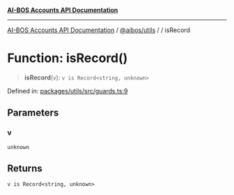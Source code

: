 [**AI-BOS Accounts API Documentation**](../../../README.md)

***

[AI-BOS Accounts API Documentation](../../../README.md) / [@aibos/utils](../README.md) / [](../README.md) / isRecord

# Function: isRecord()

> **isRecord**(`v`): `v is Record<string, unknown>`

Defined in: [packages/utils/src/guards.ts:9](https://github.com/pohlai88/accounts/blob/48103fb36d28b2b9bfb33472b6de2f719773cde9/packages/utils/src/guards.ts#L9)

## Parameters

### v

`unknown`

## Returns

`v is Record<string, unknown>`

